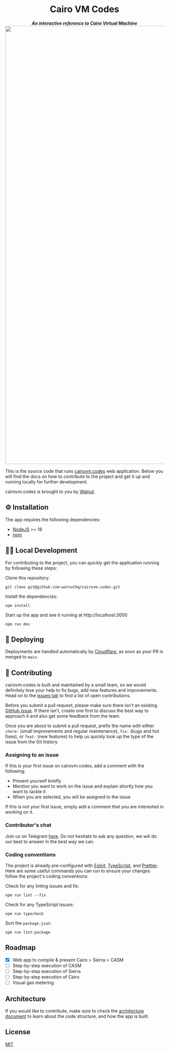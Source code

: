<p align="center">
  <h1 align="center">Cairo VM Codes</h1>
</p>
<p align="center">
  <strong><i>An interactive reference to Cairo Virtual Machine</i></strong>
  <img width="1392" alt="cairovm.codes app screenshot" src="https://github.com/walnuthq/cairovm.codes/assets/2983746/e5207329-9a93-4388-980c-5a02f9a4f2af">
</p>

This is the source code that runs [cairovm.codes](http://cairovm.codes) web application. Below you will find the docs on how to contribute to the project and get it up and running locally for further development.

cairovm.codes is brought to you by [Walnut](https://www.walnut.dev).

## ⚙️ Installation

The app requires the following dependencies:

- [NodeJS](https://nodejs.org/) >= 18
- [npm](https://www.npmjs.com/)

## 👩‍💻 Local Development

For contributing to the project, you can quickly get the application running by following these steps:

Clone this repository:

    git clone git@github.com:walnuthq/cairovm.codes.git

Install the dependencies:

    npm install

Start up the app and see it running at http://localhost:3000

    npm run dev

## 🚀 Deploying

Deployments are handled automatically by [Cloudflare](https://www.cloudflare.com/), as soon as your PR is merged to `main`.

## 🤗 Contributing

cairovm.codes is built and maintained by a small team, so we would definitely love your help to fix bugs, add new features and improvements. Head on to the [issues tab](https://github.com/walnuthq/cairovm.codes/issues) to find a list of open contributions.

Before you submit a pull request, please make sure there isn't an existing [GitHub issue](https://github.com/walnuthq/cairovm.codes/issues). If there isn't, create one first to discuss the best way to approach it and also get some feedback from the team.

Once you are about to submit a pull request, prefix the name with either `chore:` (small improvements and regular maintenance), `fix:` (bugs and hot fixes), or `feat:` (new features) to help us quickly look up the type of the issue from the Git history.

### Assigning to an issue

If this is your first issue on cairovm.codes, add a comment with the following:

- Present yourself briefly
- Mention you want to work on the issue and explain shortly how you want to tackle it
- When you are selected, you will be assigned to the issue

If this is not your first issue, simply add a comment that you are interested in working on it. 

### Contributor's chat

Join us on Telegram [here](https://t.me/+DYI4FMia43I1NDI8). Do not hesitate to ask any question, we will do our best to answer in the best way we can.

### Coding conventions

The project is already pre-configured with [Eslint](.eslintrc.js), [TypeScript](tsconfig.json), and [Prettier](.prettierrc). Here are some useful commands you can run to ensure your changes follow the project's coding conventions:

Check for any linting issues and fix:

    npm run lint --fix

Check for any TypeScript issues:

    npm run typecheck

Sort the `package.json`:

    npm run lint:package

## Roadmap
- [x] Web app to compile & present Cairo > Sierra > CASM
- [ ] Step-by-step execution of CASM
- [ ] Step-by-step execution of Sierra
- [ ] Step-by-step execution of Cairo
- [ ] Visual gas metering

## Architecture

If you would like to contribute, make sure to check the [architecture document](docs/ARCHITECTURE.md) to learn about the code structure, and how the app is built.

## License

[MIT](LICENSE)
